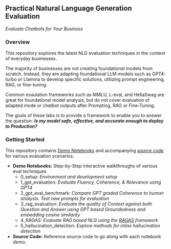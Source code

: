 ## **Practical Natural Language Generation Evaluation**  
 _Evaluate Chatbots for Your Business_  

### **Overview**
This repository explores the latest NLG evaluation techniques in the context of everyday businesses.

The majority of businesses are not creating foundational models from scratch. Instead, they are adapting foundational LLM models such as GPT4-turbo or Llamma to develop specific solutions, utilizing prompt engineering, RAG, or fine-tuning.

Common evaulation frameworks such as MMLU, L-eval, and HellaSwag are great for foundational model analysis, but do not cover evaluation of adapted mode or chatbot outputs after Prompting, RAG or Fine-Tuning.  

The goals of these labs is to provide a framework to enable you to answer the question: **_Is my model safe, effective, and accurate enough to deploy to Production?_**

### **Getting Started**  
This repository contains [Demo Notebooks](./demo_notebooks/) and accompanying [source code](./src/) for vairous evaluation scenarios.  
  
- **Demo Notebooks:** Step-by-Step interactive walkthroughs of various eval techniques
  - 0_setup: _Environment and development setup_
  - 1_gpt_evaluation: _Evaluate Fluency, Coherence, & Relevance using GPT4_
  - 2_gpt_eval_benchmark: _Compare GPT graded Coherence to human analysis. Test new prompts for evaluation_
  - 3_rag_evaluation: _Evaluate the quality of Context against both Question and Answer using GPT based Groundedness and embedding cosine similarity_
  - 4_RAGAS: _Evaluate RAG based NLG using the [RAGAS](https://github.com/explodinggradients/ragas) framework_
  - 5_hallucination_detection: _Explore methods for inline hallucination detection_
- **Source Code:** Reference source code to go along with each notebook demo.


